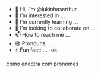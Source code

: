 - 👋 Hi, I’m @lukinhasarthur
- 👀 I’m interested in ...
- 🌱 I’m currently learning ...
- 💞️ I’m looking to collaborate on ...
- 📫 How to reach me ...
- 😄 Pronouns: ...
- ⚡ Fun fact: ...
  -ok
<!---
lukinhasarthur/lukinhasarthur is a ✨ special ✨ repository because its `README.md` (this file) appears on your GitHub profile.
You can click the Preview link to take a look at your changes.
---> como encotra com pronomes
